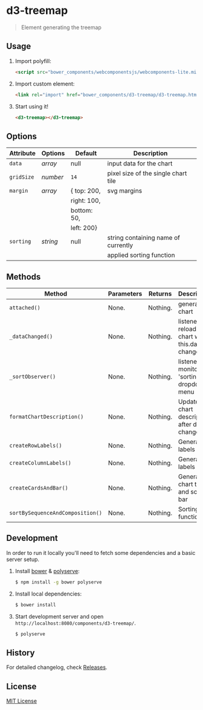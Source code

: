 # d3-treemap

> Element generating the treemap

## Usage

1. Import polyfill:

    ```html
    <script src="bower_components/webcomponentsjs/webcomponents-lite.min.js"></script>
    ```

2. Import custom element:

    ```html
    <link rel="import" href="bower_components/d3-treemap/d3-treemap.html">
    ```

3. Start using it!

    ```html
    <d3-treemap></d3-treemap>
    ```

## Options

Attribute     | Options     | Default      | Description
---           | ---         | ---          | ---
`data`        | *array*     |  null        | input data for the chart
`gridSize`    | *number*    | `14`         | pixel size of the single chart tile
`margin`      | *array*     | { top: 200,  | svg margins
              |             | right: 100,  |
              |             | bottom: 50,  |
              |             | left: 200}   | 
 `sorting`    | *string*    | null         | string containing name of currently 
              |             |              | applied sorting function               

## Methods

Method                    | Parameters   | Returns     | Description
---                       | ---          | ---         | ---
`attached()`              | None.        | Nothing.    | generates chart
`_dataChanged()`          | None.        | Nothing.    | listener, reloads the chart when this.data is changed
`_sortObserver()`         | None.        | Nothing.    | listener monitoring 'sorting' dropdown menu 
`formatChartDescription()`| None.        | Nothing.    | Updates chart description after data change
`createRowLabels()`       | None.        | Nothing.    | Generate labels
`createColumnLabels()`    | None.        | Nothing.    | Generate labels
`createCardsAndBar()`     | None.        | Nothing.    | Generate chart tiles and score bar
`sortBySequenceAndComposition()`| None.  | Nothing.    | Sorting function


## Development

In order to run it locally you'll need to fetch some dependencies and a basic server setup.

1. Install [bower](http://bower.io/) & [polyserve](https://npmjs.com/polyserve):

    ```sh
    $ npm install -g bower polyserve
    ```

2. Install local dependencies:

    ```sh
    $ bower install
    ```

3. Start development server and open `http://localhost:8080/components/d3-treemap/`.

    ```sh
    $ polyserve
    ```

## History

For detailed changelog, check [Releases](https://bitbucket.org/sib-pig/d3-treemap/releases).

## License

[MIT License](http://opensource.org/licenses/MIT)
